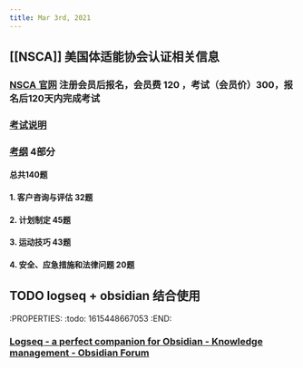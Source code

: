 ```yaml
---
title: Mar 3rd, 2021
---
```


## [[NSCA]] 美国体适能协会认证相关信息
### [NSCA 官网](https://www.nsca.com/) 注册会员后报名，会员费 120 ，考试（会员价）300，报名后120天内完成考试
### [考试说明](https://www.nsca.com/globalassets/certification/certification-pdfs/certification-handbook.pdf)
### [考纲](https://www.nsca.com/contentassets/53ec33293e1c4551be4153186d4b2052/cpt-dco--public-view--effective-01-2019-.pdf) 4部分
#### 总共140题
#### 1. 客户咨询与评估 32题
#### 2. 计划制定 45题
#### 3. 运动技巧 43题
#### 4. 安全、应急措施和法律问题 20题
## TODO logseq + obsidian 结合使用
:PROPERTIES:
:todo: 1615448667053
:END:
### [Logseq - a perfect companion for Obsidian - Knowledge management - Obsidian Forum](https://forum.obsidian.md/t/logseq-a-perfect-companion-for-obsidian/10887)